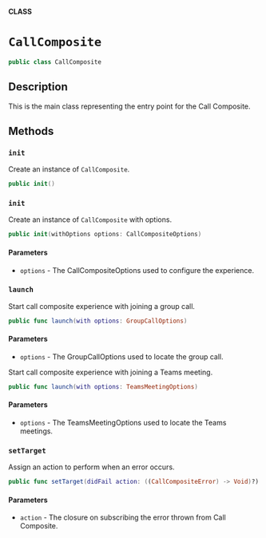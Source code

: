 **CLASS**

# `CallComposite`

```swift
public class CallComposite
```

## Description

This is the main class representing the entry point for the Call Composite. 

## Methods

### `init`

Create an instance of `CallComposite`.

```swift
public init()
```

### `init`

Create an instance of `CallComposite` with options.

```swift
public init(withOptions options: CallCompositeOptions)
```

#### Parameters
* `options` - The CallCompositeOptions used to configure the experience.

### `launch`

Start call composite experience with joining a group call.

```swift
public func launch(with options: GroupCallOptions)
```

#### Parameters
* `options` - The GroupCallOptions used to locate the group call.  

Start call composite experience with joining a Teams meeting.

```swift
public func launch(with options: TeamsMeetingOptions)
```

#### Parameters
* `options` - The TeamsMeetingOptions used to locate the Teams meetings.


### `setTarget`
Assign an action to perform when an error occurs. 

```swift
public func setTarget(didFail action: ((CallCompositeError) -> Void)?)
```
#### Parameters
* `action` - The closure on subscribing the error thrown from Call Composite. 
